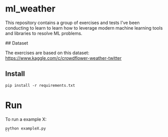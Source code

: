 # ml_weather

This repository contains a group of exercises and tests I've been conducting to learn to learn how to leverage modern machine learning tools and libraries to resolve ML problems.

## Dataset

The exercises are based on this dataset:
https://www.kaggle.com/c/crowdflower-weather-twitter


## Install

```
pip install -r requirements.txt
```

# Run

To run a example X:

```
python exampleX.py
``